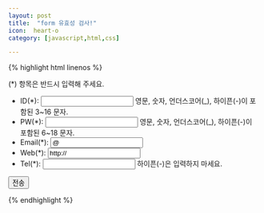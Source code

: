 ```yaml
---
layout: post
title:  "form 유효성 검사!"
icon:  heart-o
category: [javascript,html,css]

---
```



{% highlight html linenos %}

<!doctype html>
<html>
<head>
<meta charset="utf-8" />
<title>제이쿼리</title>
<script type="text/javascript" src="http://code.jquery.com/jquery-3.2.0.min.js" ></script>
</head>
<body>
<form action="" class="form">
 <p>(*) 항목은 반드시 입력해 주세요.</p>
 <ul>
   <li>
     <label for="uid">ID(*):</label>
     <input id="uid" />
     영문, 숫자, 언더스코어(_), 하이픈(-)이 포함된 3~16 문자.
   </li>
   <li>
     <label for="upw">PW(*):</label>
     <input id="upw" type="password" />
     영문, 숫자, 언더스코어(_), 하이픈(-)이 포함된 6~18 문자.
   </li>
   <li>
     <label for="mail">Email(*):</label>
     <input id="mail" value="@" />
   </li>
   <li>
     <label for="url">Web(*):</label>
     <input id="url" value="http://" />
   </li>
   <li>
     <label for="tel">Tel(*):</label>
     <input id="tel" />
     하이픈(-)은 입력하지 마세요.
   </li>
 </ul>
 <input type="submit" value="전송" />
</form>
<script type="text/javascript">
// <![CDATA[
jQuery( function($) { // HTML 문서를 모두 읽으면 포함한 코드를 실행

	// 정규식을 변수에 할당
	// 정규식을 직접 작성할 줄 알면 참 좋겠지만
	// 변수 우측에 할당된 정규식은 검색하면 쉽게 찾을 수 있다
	// 이 변수들의 활약상을 기대한다
	// 변수 이름을 're_'로 정한것은 'Reguar Expression'의 머릿글자
	var re_id = /^[a-z0-9_-]{3,16}$/; // 아이디 검사식
	var re_pw = /^[a-z0-9_-]{6,18}$/; // 비밀번호 검사식
	var re_mail = /^([\w\.-]+)@([a-z\d\.-]+)\.([a-z\.]{2,6})$/; // 이메일 검사식
	var re_url = /^(https?:\/\/)?([a-z\d\.-]+)\.([a-z\.]{2,6})([\/\w\.-]*)*\/?$/; // URL 검사식
	var re_tel = /^[0-9]{8,11}$/; // 전화번호 검사식

	// 선택할 요소를 변수에 할당
	// 변수에 할당하지 않으면 매번 HTML 요소를 선택해야 하기 때문에 귀찮고 성능에도 좋지 않다
	// 쉼표를 이용해서 여러 변수를 한 번에 선언할 수 있다
	// 보기 좋으라고 쉼표 단위로 줄을 바꿨다
	var
		form = $('.form'),
		uid = $('#uid'),
		upw = $('#upw'),
		mail = $('#mail'),
		url = $('#url'),
		tel = $('#tel');

	// 선택한 form에 서밋 이벤트가 발생하면 실행한다
	// if (사용자 입력 값이 정규식 검사에 의해 참이 아니면) {포함한 코드를 실행}
	// if 조건절 안의 '정규식.test(검사할값)' 형식은 true 또는 false를 반환한다
	// if 조건절 안의 검사 결과가 '!= true' 참이 아니면 {...} 실행
	// 사용자 입력 값이 참이 아니면 alert을 띄운다
	// 사용자 입력 값이 참이 아니면 오류가 발생한 input으로 포커스를 보낸다
	// 사용자 입력 값이 참이 아니면 form 서밋을 중단한다
	form.submit( function() {
		if (re_id.test(uid.val()) != true) { // 아이디 검사
			alert('[ID 입력 오류] 유효한 ID를 입력해 주세요.');
			uid.focus();
			return false;
		} else if(re_pw.test(upw.val()) != true) { // 비밀번호 검사
			alert('[PW 입력 오류] 유효한 PW를 입력해 주세요.');
			upw.focus();
			return false;
		} else if(re_mail.test(mail.val()) != true) { // 이메일 검사
			alert('[Email 입력 오류] 유효한 이메일 주소를 입력해 주세요.');
			mail.focus();
			return false;
		} else if(re_url.test(url.val()) != true) { // URL 검사
			alert('[Web 입력 오류] 유효한 웹 사이트 주소를 입력해 주세요.');
			url.focus();
			return false;
		} else if(re_tel.test(tel.val()) != true) { // 전화번호 검사
			alert('[Tel 입력 오류] 유효한 전화번호를 입력해 주세요.');
			tel.focus();
			return false;
		}
	});

	// #uid, #upw 인풋에 입력된 값의 길이가 적당한지 알려주려고 한다
	// #uid, #upw 다음 순서에 경고 텍스트 출력을 위한 빈 strong 요소를 추가한다
	// 무턱대고 자바스크립트를 이용해서 HTML 삽입하는 것은 좋지 않은 버릇
	// 그러나 이 경우는 strong 요소가 없어도 누구나 form 핵심 기능을 이용할 수 있으니까 문제 없다
	$('#uid, #upw').after('<strong></strong>');

	// #uid 인풋에서 onkeyup 이벤트가 발생하면
	uid.keyup( function() {
		var s = $(this).next('strong'); // strong 요소를 변수에 할당
		if (uid.val().length == 0) { // 입력 값이 없을 때
			s.text(''); // strong 요소에 포함된 문자 지움
		} else if (uid.val().length < 3) { // 입력 값이 3보다 작을 때
			s.text('너무 짧아요.'); // strong 요소에 문자 출력
		} else if (uid.val().length > 16) { // 입력 값이 16보다 클 때
			s.text('너무 길어요.'); // strong 요소에 문자 출력
		} else if ( re_id.test(uid.val()) != true ) { // 유효하지 않은 문자 입력 시
			s.text('유효한 문자를 입력해 주세요.'); // strong 요소에 문자 출력
		} else { // 입력 값이 3 이상 16 이하일 때
			s.text('적당해요.'); // strong 요소에 문자 출력
		}
	});

	// #upw 인풋에서 onkeyup 이벤트가 발생하면
	upw.keyup( function() {
		var s = $(this).next('strong'); // strong 요소를 변수에 할당
		if (upw.val().length == 0) { // 입력 값이 없을 때
			s.text(''); // strong 요소에 포함된 문자 지움
		} else if (upw.val().length < 6) { // 입력 값이 6보다 작을 때
			s.text('너무 짧아요.'); // strong 요소에 문자 출력
		} else if (upw.val().length > 18) { // 입력 값이 18보다 클 때
			s.text('너무 길어요.'); // strong 요소에 문자 출력
		} else { // 입력 값이 6 이상 18 이하일 때
			s.text('적당해요.'); // strong 요소에 문자 출력
		}
	});

	// #tel 인풋에 onkeydown 이벤트가 발생하면
	// 하이픈(-) 키가 눌렸는지 확인
	// 하이픈(-) 키가 눌렸다면 입력 중단
	tel.keydown( function() {
		if(event.keyCode==109 || event.keyCode==189) {
			return false;
		}
	});
});
// ]]>
</script>
</body>
</html>



{% endhighlight %}

